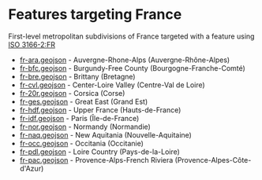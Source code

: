 # Features targeting France

First-level metropolitan subdivisions of France targeted with a feature using [ISO 3166-2:FR](https://en.wikipedia.org/wiki/ISO_3166-2:FR)

- [fr-ara.geojson](https://location-conflation.com/?locationSet=%7B%22include%22%3A%5B%22fr-ara.geojson%22%5D%7D&referrer=nsi) - Auvergne-Rhone-Alps (Auvergne-Rhône-Alpes)
- [fr-bfc.geojson](https://location-conflation.com/?locationSet=%7B%22include%22%3A%5B%22fr-bfc.geojson%22%5D%7D&referrer=nsi) - Burgundy-Free County (Bourgogne-Franche-Comté)
- [fr-bre.geojson](https://location-conflation.com/?locationSet=%7B%22include%22%3A%5B%22fr-bre.geojson%22%5D%7D&referrer=nsi) - Brittany (Bretagne)
- [fr-cvl.geojson](https://location-conflation.com/?locationSet=%7B%22include%22%3A%5B%22fr-cvl.geojson%22%5D%7D&referrer=nsi) - Center-Loire Valley (Centre-Val de Loire)
- [fr-20r.geojson](https://location-conflation.com/?locationSet=%7B%22include%22%3A%5B%22fr-20r.geojson%22%5D%7D&referrer=nsi) - Corsica (Corse)
- [fr-ges.geojson](https://location-conflation.com/?locationSet=%7B%22include%22%3A%5B%22fr-ges.geojson%22%5D%7D&referrer=nsi) - Great East (Grand Est)
- [fr-hdf.geojson](https://location-conflation.com/?locationSet=%7B%22include%22%3A%5B%22fr-hdf.geojson%22%5D%7D&referrer=nsi) - Upper France (Hauts-de-France)
- [fr-idf.geojson](https://location-conflation.com/?locationSet=%7B%22include%22%3A%5B%22fr-idf.geojson%22%5D%7D&referrer=nsi) - Paris (Île-de-France)
- [fr-nor.geojson](https://location-conflation.com/?locationSet=%7B%22include%22%3A%5B%22fr-nor.geojson%22%5D%7D&referrer=nsi) - Normandy (Normandie)
- [fr-naq.geojson](https://location-conflation.com/?locationSet=%7B%22include%22%3A%5B%22fr-naq.geojson%22%5D%7D&referrer=nsi) - New Aquitania (Nouvelle-Aquitaine)
- [fr-occ.geojson](https://location-conflation.com/?locationSet=%7B%22include%22%3A%5B%22fr-occ.geojson%22%5D%7D&referrer=nsi) - Occitania (Occitanie)
- [fr-pdl.geojson](https://location-conflation.com/?locationSet=%7B%22include%22%3A%5B%22fr-pdl.geojson%22%5D%7D&referrer=nsi) - Loire Country (Pays-de-la-Loire)
- [fr-pac.geojson](https://location-conflation.com/?locationSet=%7B%22include%22%3A%5B%22fr-pac.geojson%22%5D%7D&referrer=nsi) - Provence-Alps-French Riviera (Provence-Alpes-Côte-d'Azur)
